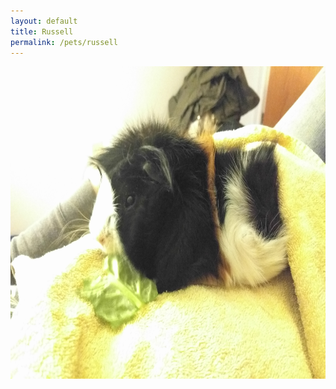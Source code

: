```yaml
---
layout: default
title: Russell
permalink: /pets/russell
---
```

<img src="/images/pets/Russell.jpg" alt="Russell" height="500"/>